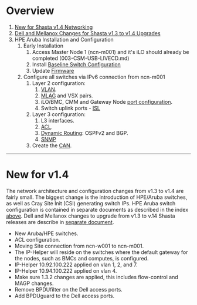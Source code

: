 # Overview
1. [New for Shasta v1.4 Networking](#new-for-v1.4)
1. [Dell and Mellanox Changes for Shasta v1.3 to v1.4 Upgrades](412-MGMT-NET-DELL-MELLANOX-UPGRADES.md)
1. HPE Aruba Installation and Configuration
    1. Early Installation
        1. Access Master Node 1 (ncn-m001) and it's iLO should already be completed (003-CSM-USB-LIVECD.md)
        1. Install [Baseline Switch Configuration](402-MGMT-NET-BASE-CONFIG.md)
        1. Update [Firmware](409-MGMT-NET-FIRMWARE-UPDATE.md)
    1. Configure all switches via IPv6 connection from ncn-m001
        1. Layer 2 configuration:
            1. [VLAN](403-MGMT-NET-VLAN-CONFIG.md).
            1. [MLAG](404-MGMT-NET-MLAG-CONFIG.md) and VSX pairs.
            1. iLO/BMC, CMM and Gateway Node [port configuration](405-MGMT-NET-PORT-CONFIG.md).
            1. Switch uplink ports - [ISL](410-MGMT-NET-UPLINK-CONFIG.md)
        1. Layer 3 configuration:
            1. L3 interfaces.
            1. [ACL](406-MGMT-NET-ACL-CONFIG.md).
            1. [Dynamic Routing](411-MGMT-NET-LAYER3-CONFIG.md): OSPFv2 and BGP.
            1. [SNMP](407-MGMT-NET-SNMP-CONFIG.md)
        1. Create the [CAN](408-MGMT-NET-CAN-CONFIG.md).

----------------------------------------

# New for v1.4
The network architecture and configuration changes from v1.3 to v1.4 are fairly small. The biggest change is the introduction of HPE/Aruba switches, as well as Cray Site Init (CSI) generating switch IPs. HPE Aruba switch configuration is contained in separate documents as described in the index [above](#overview).  Dell and Mellanox changes to upgrade from v1.3 to v.14 Shasta releases are describe in [separate document](412-MGMT-NET-DELL-MELLANOX-UPGRADES.md).

*   New Aruba/HPE switches.
*   ACL configuration.
*   Moving Site connection from ncn-w001 to ncn-m001.
*   The IP-Helper will reside on the switches where the default gateway for the nodes, such as BMCs and computes, is configured.
*   IP-Helper 10.92.100.222 applied on vlan 1, 2, and 7.
*   IP-Helper 10.94.100.222 applied on vlan 4.
*   Make sure 1.3.2 changes are applied, this includes flow-control and MAGP changes.
*   Remove BPDUfilter on the Dell access ports.
*   Add BPDUguard to the Dell access ports.

